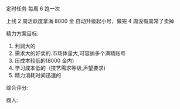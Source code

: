 定时任务 每周 6 跑一次

上线 2 周活跃度拿满 8000 金
自动升级起小号，做完 4 周没有周常了卖掉

精力方案目标:

1. 利润大的
1. 需求大的好卖的.市场体量大,可容纳多个满精账号
1. 压成本较低的(8000 金内)
1. 学习成本低的（技艺需求等级,声望要求)
1. 精力消耗时间迅速的

综合评分:

商人:
